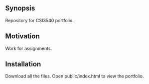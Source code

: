 ## Synopsis

Repository for CSI3540 portfolio.

## Motivation

Work for assignments.

## Installation

Download all the files. Open public/index.html to view the portfolio.

